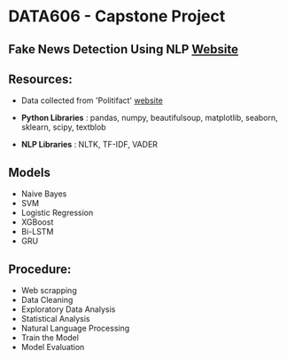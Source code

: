 # DATA606 - Capstone Project

## Fake News Detection Using NLP [Website](https://sites.google.com/umbc.edu/data-606-hk-website/home)

## Resources:

- Data collected from 'Politifact' [website](https://www.politifact.com/factchecks/list/)

- **Python Libraries** : pandas, numpy, beautifulsoup, matplotlib, seaborn, sklearn, scipy, textblob
- **NLP Libraries** : NLTK, TF-IDF, VADER

## Models
- Naive Bayes
- SVM
- Logistic Regression
- XGBoost
- Bi-LSTM
- GRU

## Procedure:
- Web scrapping
- Data Cleaning
- Exploratory Data Analysis
- Statistical Analysis
- Natural Language Processing
- Train the Model
- Model Evaluation
